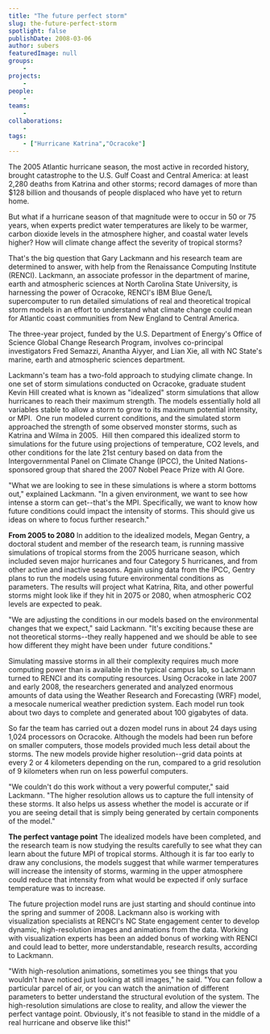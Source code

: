 ```yaml
---
title: "The future perfect storm"
slug: the-future-perfect-storm
spotlight: false
publishDate: 2008-03-06
author: subers
featuredImage: null
groups:
    - 
projects:
    - 
people:
    - 
teams: 
    - 
collaborations:
    - 
tags:
    - ["Hurricane Katrina","Ocracoke"]
---
```

The 2005 Atlantic hurricane season, the most active in recorded history, brought catastrophe to the U.S. Gulf Coast and Central America: at least 2,280 deaths from Katrina and other storms; record damages of more than $128 billion and thousands of people displaced who have yet to return home.<!--more-->

But what if a hurricane season of that magnitude were to occur in 50 or 75 years, when experts predict water temperatures are likely to be warmer, carbon dioxide levels in the atmosphere higher, and coastal water levels higher? How will climate change affect the severity of tropical storms?

That's the big question that Gary Lackmann and his research team are determined to answer, with help from the Renaissance Computing Institute (RENCI). Lackmann, an associate professor in the department of marine, earth and atmospheric sciences at North Carolina State University, is harnessing the power of Ocracoke, RENCI's IBM Blue Gene/L supercomputer to run detailed simulations of real and theoretical tropical storm models in an effort to understand what climate change could mean for Atlantic coast communities from New England to Central America.

The three-year project, funded by the U.S. Department of Energy's Office of Science Global Change Research Program, involves co-principal investigators Fred Semazzi, Anantha Aiyyer, and Lian Xie, all with NC State's marine, earth and atmospheric sciences department.

Lackmann's team has a two-fold approach to studying climate change. In one set of storm simulations conducted on Ocracoke, graduate student Kevin Hill created what is known as "idealized" storm simulations that allow hurricanes to reach their maximum strength. The models essentially hold all variables stable to allow a storm to grow to its maximum potential intensity, or MPI.  One run modeled current conditions, and the simulated storm approached the strength of some observed monster storms, such as Katrina and Wilma in 2005.  Hill then compared this idealized storm to simulations for the future using projections of temperature, CO2 levels, and other conditions for the late 21st century based on data from the Intergovernmental Panel on Climate Change (IPCC), the United Nations-sponsored group that shared the 2007 Nobel Peace Prize with Al Gore.

"What we are looking to see in these simulations is where a storm bottoms out," explained Lackmann. "In a given environment, we want to see how intense a storm can get--that's the MPI. Specifically, we want to know how future conditions could impact the intensity of storms. This should give us ideas on where to focus further research."

<strong class="head2">From 2005 to 2080</strong>
In addition to the idealized models, Megan Gentry, a doctoral student and member of the research team, is running massive simulations of tropical storms from the 2005 hurricane season, which included seven major hurricanes and four Category 5 hurricanes, and from other active and inactive seasons. Again using data from the IPCC, Gentry plans to run the models using future environmental conditions as parameters. The results will project what Katrina, Rita, and other powerful storms might look like if they hit in 2075 or 2080, when atmospheric CO2 levels are expected to peak.

"We are adjusting the conditions in our models based on the environmental changes that we expect," said Lackmann. "It's exciting because these are not theoretical storms--they really happened and we should be able to see how different they might have been under  future conditions."

Simulating massive storms in all their complexity requires much more computing power than is available in the typical campus lab, so Lackmann turned to RENCI and its computing resources. Using Ocracoke in late 2007 and early 2008, the researchers generated and analyzed enormous amounts of data using the Weather Research and Forecasting (WRF) model, a mesocale numerical weather prediction system. Each model run took about two days to complete and generated about 100 gigabytes of data.

So far the team has carried out a dozen model runs in about 24 days using 1,024 processors on Ocracoke. Although the models had been run before on smaller computers, those models provided much less detail about the storms. The new models provide higher resolution--grid data points at every 2 or 4 kilometers depending on the run, compared to a grid resolution of 9 kilometers when run on less powerful computers.

"We couldn't do this work without a very powerful computer," said Lackmann. "The higher resolution allows us to capture the full intensity of these storms. It also helps us assess whether the model is accurate or if you are seeing detail that is simply being generated by certain components of the model."

<strong class="head2">The perfect vantage point</strong>
The idealized models have been completed, and the research team is now studying the results carefully to see what they can learn about the future MPI of tropical storms. Although it is far too early to draw any conclusions, the models suggest that while warmer temperatures will increase the intensity of storms, warming in the upper atmosphere could reduce that intensity from what would be expected if only surface temperature was to increase.

The future projection model runs are just starting and should continue into the spring and summer of 2008. Lackmann also is working with visualization specialists at RENCI's NC State engagement center to develop dynamic, high-resolution images and animations from the data. Working with visualization experts has been an added bonus of working with RENCI and could lead to better, more understandable, research results, according to Lackmann.

"With high-resolution animations, sometimes you see things that you wouldn't have noticed just looking at still images," he said. "You can follow a particular parcel of air, or you can watch the animation of different parameters to better understand the structural evolution of the system. The high-resolution simulations are close to reality, and allow the viewer the perfect vantage point. Obviously, it's not feasible to stand in the middle of a real hurricane and observe like this!"

&nbsp;
